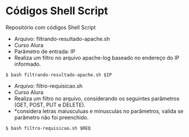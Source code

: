 # Códigos Shell Script
Repositório com códigos Shell Script

- Arquivo: filtrando-resultado-apache.sh
- Curso Alura
- Parâmetro de entrada: IP
- Realiza um filtro no arquivo apache-log baseado no endereço do IP informado.
```
$ bash filtrando-resultado-apache.sh $IP
```

- Arquivo: filtro-requisicao.sh
- Curso Alura
- Realiza um filtro no arquivo, considerando os seguintes parâmetros (GET, POST, PUT e DELETE).
- *considera letras maiusculuas e minusculas no parâmetros, valida se parâmetro não foi preenchido.
```
$ bash filtro-requisicao.sh $REQ
```
